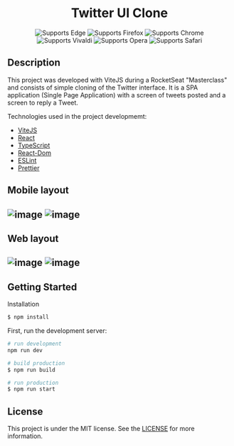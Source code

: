 <p align="center">
    <h1 align="center">Twitter UI Clone</h1>
  </a>
</p>

 <p align="center">
    <!-- Edge -->
    <img alt="Supports Edge" longdesc="Supports Edge" src="https://img.shields.io/badge/iOS-000.svg?style=flat-square&logo=MICROSOFT-EDGE&labelColor=0078D7&logoColor=fff" />
    <!-- Firefox -->
    <img alt="Supports Firefox" longdesc="Supports Firefox" src="https://img.shields.io/badge/Android-000.svg?style=flat-square&logo=FIREFOX&labelColor=FF7139&logoColor=fff" />
    <!-- Chrome -->
    <img alt="Supports Chrome" longdesc="Supports Chrome" src="https://img.shields.io/badge/web-000.svg?style=flat-square&logo=GOOGLE-CHROME&labelColor=4285F4&logoColor=fff" />
     <!-- Vivaldi -->
    <img alt="Supports Vivaldi" longdesc="Supports Vivaldi" src="https://img.shields.io/badge/web-000.svg?style=flat-square&logo=VIVALDI&labelColor=EF3939&logoColor=fff" />
     <!-- Opera -->
    <img alt="Supports Opera" longdesc="Supports Opera" src="https://img.shields.io/badge/web-000.svg?style=flat-square&logo=OPERA&labelColor=FF1B2D&logoColor=fff" />
     <!-- Safari -->
    <img alt="Supports Safari" longdesc="Supports Safari" src="https://img.shields.io/badge/web-000.svg?style=flat-square&logo=SAFARI&labelColor=000000&logoColor=fff" />
  </p>

</p>

## Description

This project was developed with ViteJS during a RocketSeat "Masterclass" and consists of simple cloning of the Twitter interface. It is a SPA application (Single Page Application) with a screen of tweets posted and a screen to reply a Tweet.

Technologies used in the project developmemt:

- [ViteJS](https://vitejs.dev/)
- [React](https://pt-br.reactjs.org/)
- [TypeScript](https://www.typescriptlang.org/)
- [React-Dom](https://pt-br.reactjs.org/docs/react-dom.html)
- [ESLint](https://eslint.org/)
- [Prettier](https://prettier.io/)

<h2>Mobile layout<h2/>
    
![image](https://user-images.githubusercontent.com/96259745/224379906-e864f3f5-db32-4360-b63f-ddb278faa03e.png) ![image](https://user-images.githubusercontent.com/96259745/224380112-ce8b6f51-a944-4a4d-b4fe-23ef1aca8d07.png)

<h2>Web layout<h2/>

![image](https://user-images.githubusercontent.com/96259745/224381216-90fcd2e7-3b5f-4cc2-9cf3-5de893f549f2.png) ![image](https://user-images.githubusercontent.com/96259745/224381306-9e8ebbed-983c-48a6-90ad-8dfc94d10f2a.png)

## Getting Started

Installation

```bash
$ npm install
```


First, run the development server:

```bash
# run development
npm run dev

# build production
$ npm run build

# run production
$ npm run start
```

## License

This project is under the MIT license. See the [LICENSE]() for more information.
